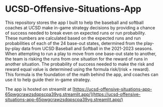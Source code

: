 # UCSD-Offensive-Situations-App

This repository stores the app I built to help the baseball and softball coaches at UCSD make in-game strategy decisions by providing a chance of success needed to break even on expected runs or run probability. These numbers are calculated based on the expected runs and run probabilities of each of the 24 base-out states, determined from the play-by-play data from UCSD Baseball and Softball in the 2021-2023 seasons. When attempting to run a play to move from one base-out state to another, the team is risking the runs from one situation for the reward of runs in another situation. The probability of success needed to make the risk and reward equal value is determined using the formula risk/(risk + reward). This formula is the foundation of the math behind the app, and coaches can use it to help guide their in-game strategy.

The app is hosted on streamlit at [https://ucsd-offensive-situations-app-65pwgcrawzsdqpscpa39vg.streamlit.app/](https://ucsd-offensive-situations-app-65pwgcrawzsdqpscpa39vg.streamlit.app/)
